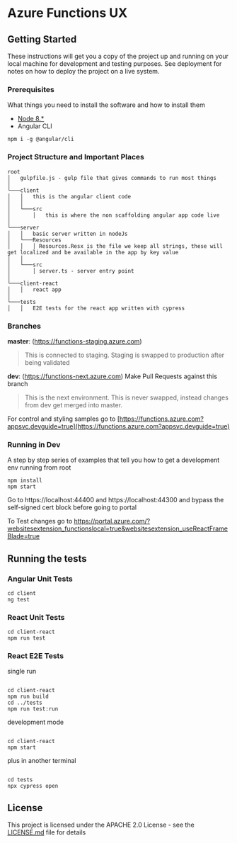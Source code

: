 # Azure Functions UX

## Getting Started

These instructions will get you a copy of the project up and running on your local machine for development and testing purposes. See deployment for notes on how to deploy the project on a live system.

### Prerequisites

What things you need to install the software and how to install them

- [Node 8.\*](https://nodejs.org/en/download/)
- Angular CLI

```
npm i -g @angular/cli
```

### Project Structure and Important Places

```
root
│   gulpfile.js - gulp file that gives commands to run most things
│
└───client
│   │   this is the angular client code
│   │
│   └───src
│       │   this is where the non scaffolding angular app code live
│
└───server
│   │   basic server written in nodeJs
│   └───Resources
│   │   │ Resources.Resx is the file we keep all strings, these will get localized and be available in the app by key value
│   │
│   └───src
│       │ server.ts - server entry point
│
└───client-react
│   │   react app
│
└───tests
│   │   E2E tests for the react app written with cypress
```

### Branches

**master**: (https://functions-staging.azure.com)

> This is connected to staging. Staging is swapped to production after being validated

**dev**: (https://functions-next.azure.com) Make Pull Requests against this branch

> This is the next environment. This is never swapped, instead changes from dev get merged into master.

For control and styling samples go to [https://functions.azure.com?appsvc.devguide=true](https://functions.azure.com?appsvc.devguide=true)

### Running in Dev

A step by step series of examples that tell you how to get a development env running
from root

```
npm install
npm start
```

Go to https://localhost:44400 and https://localhost:44300 and bypass the self-signed cert block before going to portal

To Test changes go to https://portal.azure.com/?websitesextension_functionslocal=true&websitesextension_useReactFrameBlade=true

## Running the tests

### Angular Unit Tests

```
cd client
ng test
```

### React Unit Tests

```
cd client-react
npm run test
```

### React E2E Tests

single run
```

cd client-react
npm run build
cd ../tests
npm run test:run

```
development mode
```

cd client-react
npm start

```
plus in another terminal
```

cd tests
npx cypress open

```
## License

This project is licensed under the APACHE 2.0 License - see the [LICENSE.md](LICENSE.md) file for details
